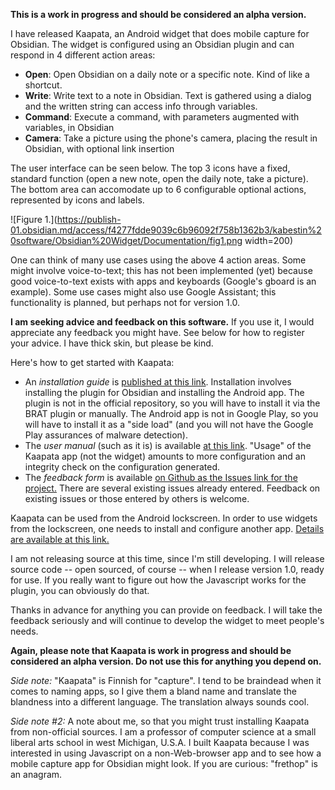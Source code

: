 **This is a work in progress and should be considered an alpha version.**

I have released Kaapata, an Android widget that does mobile capture for Obsidian.  The widget is configured using an Obsidian plugin and can respond in 4 different action areas:
- **Open**: Open Obsidian on a daily note or a specific note.  Kind of like a shortcut.
- **Write**: Write text to a note in Obsidian.  Text is gathered using a dialog and the written string can access info through variables.
- **Command**: Execute a command, with parameters augmented with variables, in Obsidian
- **Camera**: Take a picture using the phone's camera, placing the result in Obsidian, with optional link insertion

The user interface can be seen below.  The top 3 icons have a fixed, standard function (open a new note, open the daily note, take a picture).  The bottom area can accomodate up  to 6 configurable optional actions, represented by icons and labels.

![Figure 1.](https://publish-01.obsidian.md/access/f4277fdde9039c6b96092f758b1362b3/kabestin%20software/Obsidian%20Widget/Documentation/fig1.png width=200)

One can think of many use cases using the above 4 action areas.  Some might involve voice-to-text; this has not been implemented (yet) because good voice-to-text exists with apps and keyboards (Google's gboard is an example).  Some use cases might also use Google Assistant; this functionality is planned, but perhaps not for version 1.0.  

**I am seeking advice and feedback on this software.**  If you use it, I would appreciate any feedback you might have.  See below for how to register your advice.  I have thick skin, but please be kind.

Here's how to get started with Kaapata:
- An *installation guide* is [published at this link](https://publish.obsidian.md/jipping-articles/kabestin+software/Obsidian+Widget/Documentation/installation+guide).  Installation involves installing the plugin for Obsidian and installing the Android app.  The plugin is not in the official repository, so you will have to install it via the BRAT plugin or manually.  The Android app is not in Google Play, so you will have to install it as a "side load" (and you will not have the Google Play assurances of malware detection).
- The *user manual* (such as it is) is available [at this link](https://publish.obsidian.md/jipping-articles/kabestin+software/Obsidian+Widget/Documentation/user+manual).  "Usage" of the Kaapata app (not the widget) amounts to more configuration and an integrity check on the configuration generated.
- The *feedback form* is available [on Github as the Issues link for the project.](https://github.com/frethop/kaapata-plugin/issues)  There are several existing issues already entered.  Feedback on existing issues or those entered by others is welcome.

Kaapata can be used from the Android lockscreen.  In order to use widgets from the lockscreen, one needs to install and configure another app.  [Details are available at this link.](https://www.howtogeek.com/811705/how-to-get-lock-screen-widgets-on-android/)

I am not releasing source at this time, since I'm still developing.  I will release source code -- open sourced, of course -- when I release version 1.0, ready for use.  If you really want to figure out how the Javascript works for the plugin, you can obviously do that.  

Thanks in advance for anything you can provide on feedback.  I will take the feedback seriously and will continue to develop the widget to meet people's needs.  

**Again, please note that Kaapata is work in progress and should be considered an alpha version.  Do not use this for anything you depend on.**

*Side note:* "Kaapata" is Finnish for "capture".  I tend to be braindead when it comes to naming apps, so I give them a bland name and translate the blandness into a different language.  The translation always sounds cool.

*Side note #2:* A note about me, so that you might trust installing Kaapata from non-official sources.  I am a professor of computer science at a small liberal arts school in west Michigan, U.S.A.  I built Kaapata because I was interested in using Javascript on a non-Web-browser app and to see how a mobile capture app for Obsidian might look.  If you are curious: "frethop" is an anagram.
